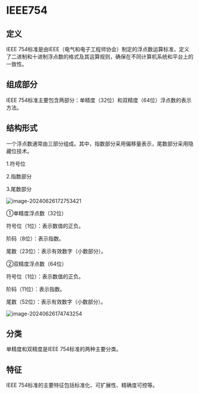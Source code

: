 # IEEE754

## 定义

IEEE 754标准是由IEEE（电气和电子工程师协会）制定的浮点数运算标准，定义了二进制和十进制浮点数的格式及其运算规则，确保在不同计算机系统和平台上的一致性。

## 组成部分

IEEE 754标准主要包含两部分：单精度（32位）和双精度（64位）浮点数的表示方法。

## 结构形式



一个浮点数通常由三部分组成。其中，指数部分采用偏移量表示，尾数部分采用隐藏位技术。

1.符号位

2.指数部分

3.尾数部分

![image-20240626172753421](../TyporaImage/计算机组成原理图片/image-20240626172753421.png)

①单精度浮点数（32位）

符号位（1位）：表示数值的正负。

阶码（8位）：表示指数。

尾数（23位）：表示有效数字（小数部分）。

②双精度浮点数（64位）

符号位（1位）：表示数值的正负。

阶码（11位）：表示指数。

尾数（52位）：表示有效数字（小数部分）。

![image-20240626174743254](../TyporaImage/计算机组成原理图片/image-20240626174743254.png)

## 分类

单精度和双精度是IEEE 754标准的两种主要分类。

## 特征

IEEE 754标准的主要特征包括标准化、可扩展性、精确度可控等。